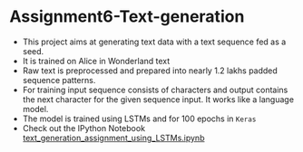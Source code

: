 # Assignment6-Text-generation

* This project aims at generating text data with a text sequence fed as a seed.
* It is trained on Alice in Wonderland text 
* Raw text is preprocessed and prepared into nearly 1.2 lakhs padded sequence patterns.
* For training input sequence consists of characters and output contains the next character for the given sequence input. It works like a language model.
* The model is trained using LSTMs and for 100 epochs in `Keras`
* Check out the IPython Notebook [text_generation_assignment_using_LSTMs.ipynb](https://github.com/vish-astro-22/Assignment6-Text-generation/blob/master/text_generation_assignment_using_LSTMs.ipynb)
